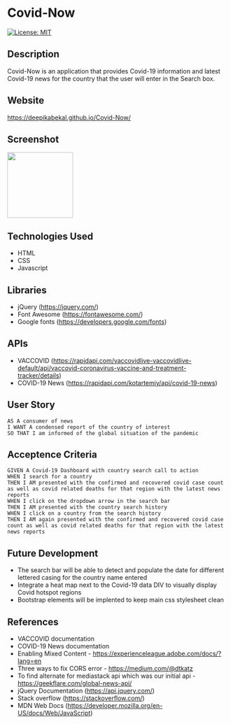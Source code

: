# Covid-Now

[![License: MIT](https://img.shields.io/badge/License-MIT-yellow.svg)](https://opensource.org/licenses/MIT)

## Description
Covid-Now is an application that provides Covid-19 information and latest Covid-19 news for the country that the user will enter in the Search box.

## Website
 https://deepikabekal.github.io/Covid-Now/

## Screenshot
<img src="./assets/images/screenshot.jpg" width=150 height = 150>

## Technologies Used
* HTML
* CSS
* Javascript

## Libraries
* jQuery (https://jquery.com/)
* Font Awesome (https://fontawesome.com/)
* Google fonts (https://developers.google.com/fonts)

## APIs
* VACCOVID (https://rapidapi.com/vaccovidlive-vaccovidlive-default/api/vaccovid-coronavirus-vaccine-and-treatment-tracker/details)
* COVID-19 News (https://rapidapi.com/kotartemiy/api/covid-19-news)

## User Story
```
AS A consumer of news
I WANT A condensed report of the country of interest 
SO THAT I am informed of the global situation of the pandemic
```
## Acceptence Criteria
```
GIVEN A Covid-19 Dashboard with country search call to action
WHEN I search for a country
THEN I AM presented with the confirmed and recovered covid case count as well as covid related deaths for that region with the latest news reports
WHEN I click on the dropdown arrow in the search bar
THEN I AM presented with the country search history
WHEN I click on a country from the search history
THEN I AM again presented with the confirmed and recovered covid case count as well as covid related deaths for that region with the latest news reports
```
## Future Development
* The search bar will be able to detect and populate the date for different lettered casing for the country name entered
* Integrate a heat map next to the Covid-19 data DIV to visually display Covid hotspot regions
* Bootstrap elements will be implented to keep main css stylesheet clean





## References
* VACCOVID documentation
* COVID-19 News documentation
* Enabling Mixed Content - https://experienceleague.adobe.com/docs/?lang=en
* Three ways to fix CORS error - https://medium.com/@dtkatz
* To find alternate for mediastack api which was our initial api - https://geekflare.com/global-news-api/
* jQuery Documentation (https://api.jquery.com/)
* Stack overflow (https://stackoverflow.com/)
* MDN Web Docs (https://developer.mozilla.org/en-US/docs/Web/JavaScript)
